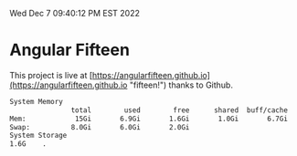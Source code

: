 Wed Dec  7 09:40:12 PM EST 2022

# Angular Fifteen


This project is live at [https://angularfifteen.github.io](https://angularfifteen.github.io "fifteen!") thanks to Github.

```bash
System Memory
               total        used        free      shared  buff/cache   available
Mem:            15Gi       6.9Gi       1.6Gi       1.0Gi       6.7Gi       7.0Gi
Swap:          8.0Gi       6.0Gi       2.0Gi
System Storage
1.6G	.
```
